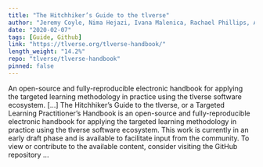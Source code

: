 ```yaml
---
title: "The Hitchhiker’s Guide to the tlverse"
author: "Jeremy Coyle, Nima Hejazi, Ivana Malenica, Rachael Phillips, Alan Hubbard, Mark van der Laan"
date: "2020-02-07"
tags: [Guide, Github]
link: "https://tlverse.org/tlverse-handbook/"
length_weight: "14.2%"
repo: "tlverse/tlverse-handbook"
pinned: false
---
```


An open-source and fully-reproducible electronic handbook for applying the targeted learning methodology in practice using the tlverse software ecosystem. [...] The Hitchhiker’s Guide to the tlverse, or a Targeted Learning Practitioner’s
Handbook is an open-source and fully-reproducible electronic handbook for
applying the targeted learning methodology in practice using the tlverse
software ecosystem. This work is currently in an
early draft phase and is available to facilitate input from the community. To
view or contribute to the available content, consider visiting the
GitHub repository ...
